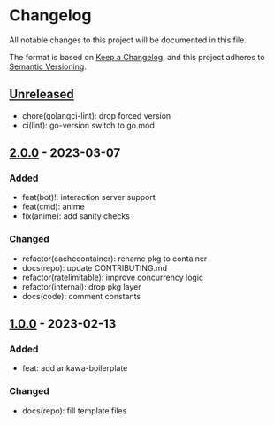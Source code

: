 # Changelog

All notable changes to this project will be documented in this file.

The format is based on [Keep a Changelog](https://keepachangelog.com/en/1.0.0/), and this project adheres
to [Semantic Versioning](https://semver.org/spec/v2.0.0.html).

## [Unreleased]

<!-- ### Added -->

<!-- ### Changed -->

- chore(golangci-lint): drop forced version
- ci(lint): go-version switch to go.mod

<!-- ### Deprecated -->

<!-- ### Removed -->

<!-- ### Fixed -->

<!-- ### Security -->

## [2.0.0] - 2023-03-07

### Added

- feat(bot)!: interaction server support
- feat(cmd): anime
- fix(anime): add sanity checks

### Changed

- refactor(cachecontainer): rename pkg to container
- docs(repo): update CONTRIBUTING.md
- refactor(ratelimitable): improve concurrency logic
- refactor(internal): drop pkg layer
- docs(code): comment constants

## [1.0.0] - 2023-02-13

### Added

- feat: add arikawa-boilerplate

### Changed

- docs(repo): fill template files

[Unreleased]: https://github.com/Serpentiel/arikawa-boilerplate/compare/v2.0.0...main
[2.0.0]: https://github.com/Serpentiel/arikawa-boilerplate/compare/v1.0.0...v2.0.0
[1.0.0]: https://github.com/Serpentiel/arikawa-boilerplate/compare/bd285fa...v1.0.0
